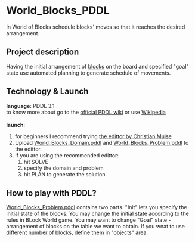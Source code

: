 # World_Blocks_PDDL
In World of Blocks schedule blocks' moves so that it reaches the desired arrangement.

## Project description
Having the initial arrangement of [blocks](https://en.wikipedia.org/wiki/Blocks_world) on the board and specified "goal" state use automated planning to generate schedule of movements. 

## Technology & Launch
**language**: PDDL 3.1 <br> to know more about go to the [official PDDL wiki](https://planning.wiki/) or use [Wikipedia](https://en.wikipedia.org/wiki/Planning_Domain_Definition_Language#Current_situation) <br><br>
**launch**: 
1. for beginners I recommend trying [the edittor by Christian Muise](http://editor.planning.domains/)
2. Upload [World_Blocks_Domain.pddl](https://github.com/jedrzejkopiszka/World_Blocks_PDDL/blob/main/World_Blocks_Domain.pddl) and [World_Blocks_Problem.pddl](https://github.com/jedrzejkopiszka/World_Blocks_PDDL/blob/main/World_Blocks_Problem.pddl) to the edittor.
3. If you are using the recommended edittor:
    1. hit SOLVE
    2. specify the domain and problem
    3. hit PLAN to generate the solution
    
## How to play with PDDL?
[World_Blocks_Problem.pddl](https://github.com/jedrzejkopiszka/World_Blocks_PDDL/blob/main/World_Blocks_Problem.pddl) contains two parts. "Init" lets you specify the initial state of the blocks. You may change the initial state according to the rules in BLock World game. You may want to change "Goal" state - arrangement of blocks on the table we want to obtain. If you wnat to use different number of blocks, define them in "objects" area.
